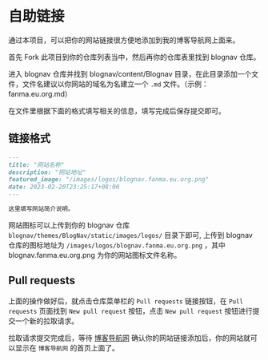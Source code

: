 # 自助链接

通过本项目，可以把你的网站链接很方便地添加到我的博客导航网上面来。
  
首先 Fork 此项目到你的仓库列表当中，然后再你的仓库表里找到 blognav 仓库。
  
进入 blognav 仓库并找到 blognav/content/Blognav 目录，在此目录添加一个文件，文件名建议以你网站的域名为名建立一个 `.md` 文件。（示例：fanma.eu.org.md）

在文件里根据下面的格式填写相关的信息，填写完成后保存提交即可。



## 链接格式

```md
---
title: "网站名称"
description: "网站地址"
featured_image: "/images/logos/blognav.fanma.eu.org.png"
date: 2023-02-20T23:25:17+08:00
---

这里填写网站简介说明。
```

网站图标可以上传到你的 blognav 仓库 `blognav/themes/BlogNav/static/images/logos/` 目录下即可,
上传到 blognav 仓库的图标地址为 `/images/logos/blognav.fanma.eu.org.png` ，其中 blognav.fanma.eu.org.png 为你的网站图标文件名称。

## Pull requests

上面的操作做好后，就点击仓库菜单栏的 `Pull requests` 链接按钮，在 `Pull requests` 页面找到 `New pull request` 按钮，点击 `New pull request` 按钮进行提交一个新的拉取请求。

拉取请求提交完成后，等待 [博客导航网](https://blognav.fanma.eu.org/) 确认你的网站链接添加后，你的网站就可以显示在 `博客导航网` 的首页上面了。
